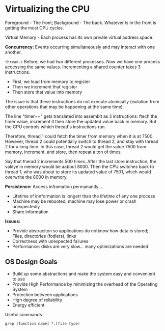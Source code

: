 # Virtualizing the CPU

Foreground - The front; Background - The back. Whatever is in the front is getting the most CPU cycles.

Virtual Memory - Each process has its own private virtual address space. 

**Concurrency:** Events occurring simultaneously and may interact with one another.

```thread.c``` Before, we had two different processes. Now we have one process accessing the same values. Incrementing a shared counter takes 3 instructions. 
- First, we load from memory to register
- Then we increment that register
- Then store that value into memory

The issue is that these instructions do not execute atomically (isolation from other operations that may be happening at the same time).

The line "timer++" gets translated into assemblt as 3 instructions: ftech the timer value, increment it then store the updated value back in memory. But the CPU controls wihich thread's instructions run. 

Therefore, thread 1 could fetch the timer from memory when it is at 7500. However, thread 2 could potentially switch to thread 2, and stay with thread 2 for a long time. In this case, thread 2 would get the value 7500 from memory, increment, and store, then repeat a ton of times. 

Say that therad 2 increments 500 times. After the last store instruction, the vaklye in memory would be aabout 8000. Then the CPU switches back to thread 1, who was about to store its updated value of 7501, which would overwrite the 8000 in memory. 

**Persistence:** Access infromation permanantly....

- Lifetime of innformation is longerr than the lifetime of any one process
- Machine may be rebooted, machine may lose power or crash unexpectedly
- Share information

**Issues:** 
- Provide abstraciton so applications do notknow how data is stored; Files, directories (fodlers), links
- Correctness with unexpected failures
- Performance: disks are very slow... many optimizations are needed

## OS Design Goals
- Build up some abstractions and make the system easy and convenient to use
- Provide High Performance by minimizing the overhead of the Operating System
- Protection between applications
- High degree of reliability
- Energy efficient

Useful commands

```grep [function name] *.[file type]```

